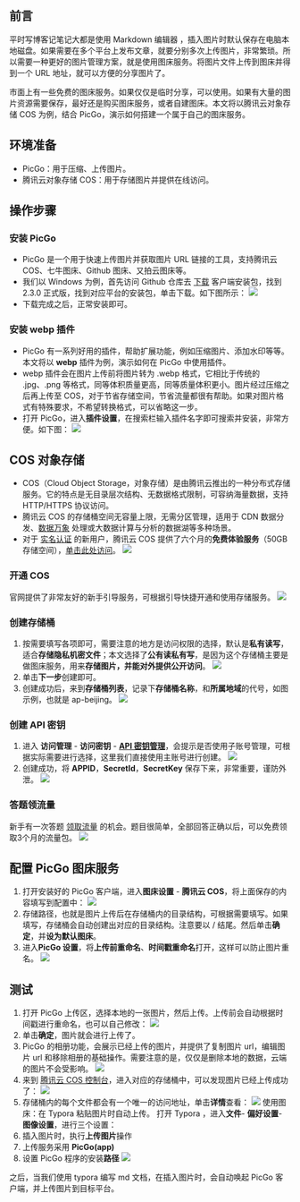 ## 前言
平时写博客记笔记大都是使用 Markdown 编辑器 ，插入图片时默认保存在电脑本地磁盘。如果需要在多个平台上发布文章，就要分别多次上传图片，非常繁琐。所以需要一种更好的图片管理方案，就是使用图床服务。将图片文件上传到图床并得到一个 URL 地址，就可以方便的分享图片了。

市面上有一些免费的图床服务。如果仅仅是临时分享，可以使用。如果有大量的图片资源需要保存，最好还是购买图床服务，或者自建图床。本文将以腾讯云对象存储 COS 为例，结合 PicGo，演示如何搭建一个属于自己的图床服务。

## 环境准备
- PicGo：用于压缩、上传图片。
- 腾讯云对象存储 COS：用于存储图片并提供在线访问。

## 操作步骤
### 安装 PicGo
- PicGo 是一个用于快速上传图片并获取图片 URL 链接的工具，支持腾讯云COS、七牛图床、Github 图床、又拍云图床等。
- 我们以 Windows 为例，首先访问 Github 仓库去 [下载](https://github.com/Molunerfinn/PicGo/releases) 客户端安装包，找到 2.3.0 正式版，找到对应平台的安装包，单击下载。如下图所示：
![](https://qcloudimg.tencent-cloud.cn/raw/0055fd83ed41dbc2880cf8f7e0de9ae8.jfif)
- 下载完成之后，正常安装即可。 

### 安装 webp 插件
- PicGo 有一系列好用的插件，帮助扩展功能，例如压缩图片、添加水印等等。本文将以 **webp** 插件为例，演示如何在 PicGo 中使用插件。
- webp 插件会在图片上传前将图片转为 .webp 格式，它相比于传统的 .jpg、.png 等格式，同等体积质量更高，同等质量体积更小。图片经过压缩之后再上传至 COS，对于节省存储空间，节省流量都很有帮助。如果对图片格式有特殊要求，不希望转换格式，可以省略这一步。
- 打开 PicGo，进入**插件设置**，在搜索栏输入插件名字即可搜索并安装，非常方便。如下图：
![](https://qcloudimg.tencent-cloud.cn/raw/f8b7b3956b4d61fbcde451a899c3e04d.jfif)

## COS 对象存储
- COS（Cloud Object Storage，对象存储）是由腾讯云推出的一种分布式存储服务。它的特点是无目录层次结构、无数据格式限制，可容纳海量数据，支持 HTTP/HTTPS 协议访问。
- 腾讯云 COS 的存储桶空间无容量上限，无需分区管理，适用于 CDN 数据分发、[数据万象](https://cloud.tencent.com/product/ci?from=10680) 处理或大数据计算与分析的数据湖等多种场景。
- 对于 [实名认证](https://cloud.tencent.com/solution/face-recognition?from=10680) 的新用户，腾讯云 COS 提供了六个月的**免费体验服务**（50GB 存储空间），[单击此处访问](https://cloud.tencent.com/act/free?from=10680)。
![](https://qcloudimg.tencent-cloud.cn/raw/15751362b0e98d8e7fd10300afba81be.jfif)


### 开通 COS
官网提供了非常友好的新手引导服务，可根据引导快捷开通和使用存储服务。
![](https://qcloudimg.tencent-cloud.cn/raw/fcfcc1c5b3e955ed431591365b9d33d1.jfif)
### 创建存储桶
1. 按需要填写各项即可，需要注意的地方是访问权限的选择，默认是**私有读写**，适合**存储隐私机密文件**；本文选择了**公有读私有写**，是因为这个存储桶主要是做图床服务，用来**存储图片，并能对外提供公开访问**。
![](https://qcloudimg.tencent-cloud.cn/raw/7938b0bfd221b3a88fb4640a7fd06387.jfif)
2. 单击**下一步**创建即可。
3. 创建成功后，来到**存储桶列表**，记录下**存储桶名称**，和**所属地域**的代号，如图示例，也就是 ap-beijing。
![](https://qcloudimg.tencent-cloud.cn/raw/61a91029c34f2e222903ab063570fbee.jfif)

### 创建 API 密钥
1. 进入 **访问管理** - **访问密钥** - [**API 密钥管理**](https://console.cloud.tencent.com/cam/capi)，会提示是否使用子账号管理，可根据实际需要进行选择，这里我们直接使用主账号进行创建。
![](https://qcloudimg.tencent-cloud.cn/raw/ed5a357845ffbc36919919ee3ba4ba2a.jfif)
2. 创建成功，将 **APPID**，**SecretId**，**SecretKey** 保存下来，非常重要，谨防外泄。
![](https://qcloudimg.tencent-cloud.cn/raw/2028b6934b743d007b781e1df51fb386.jfif)
### 答题领流量
新手有一次答题 [领取流量](https://console.cloud.tencent.com/cos) 的机会。题目很简单，全部回答正确以后，可以免费领取3个月的流量包。
![](https://qcloudimg.tencent-cloud.cn/raw/3962bf73ccc45e08c9b66a7257d1dbd0.jfif)

## 配置 PicGo 图床服务
1. 打开安装好的 PicGo 客户端，进入**图床设置** - **腾讯云 COS**，将上面保存的内容填写到配置中：
![](https://qcloudimg.tencent-cloud.cn/raw/24357488e9042eab84699e4085779176.jfif)
2. 存储路径，也就是图片上传后在存储桶内的目录结构，可根据需要填写。如果填写，存储桶会自动创建出对应的目录结构。注意要以 / 结尾。然后单击**确定**，并**设为默认图床**。
3. 进入**PicGo 设置**，将**上传前重命名**、**时间戳重命名**打开，这样可以防止图片重名。
![](https://qcloudimg.tencent-cloud.cn/raw/240e185c08ee5cd83b91bf5fa630d393.jfif)

## 测试
1. 打开 PicGo 上传区，选择本地的一张图片，然后上传。上传前会自动根据时间戳进行重命名，也可以自己修改：
![](https://qcloudimg.tencent-cloud.cn/raw/42b703bce00f7372e09f245dd095b024.jfif)
2. 单击**确定**，图片就会进行上传了。
3. PicGo 的相册功能，会展示已经上传的图片，并提供了复制图片 url，编辑图片 url 和移除相册的基础操作。需要注意的是，仅仅是删除本地的数据，云端的图片不会受影响。
![](https://qcloudimg.tencent-cloud.cn/raw/ebb42a8dc7749cc1afb31337685ddbdc.jfif)
4. 来到 [腾讯云 COS 控制台](https://console.cloud.tencent.com/cos5)，进入对应的存储桶中，可以发现图片已经上传成功了：
![](https://qcloudimg.tencent-cloud.cn/raw/80b8da463adfb89ccae1ba5f0f43b38d.jfif)
5. 存储桶内的每个文件都会有一个唯一的访问地址，单击**详情**查看：
![](https://qcloudimg.tencent-cloud.cn/raw/6bd850708beb5bb1a15b0ab682a2d662.png)
使用图床：在 Typora 粘贴图片时自动上传。
打开 Typora ，进入**文件**- **偏好设置**- **图像设置**，进行三个设置：
 1. 插入图片时，执行**上传图片**操作
 2. 上传服务采用 **PicGo(app)**
 3. 设置 PicGo 程序的安装**路径**
![](https://qcloudimg.tencent-cloud.cn/raw/b5083516ccfe46410c188fa3bdd91c25.jfif)

之后，当我们使用 typora 编写 md 文档，在插入图片时，会自动唤起 PicGo 客户端，并上传图片到目标平台。
